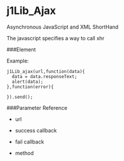 # j1Lib_Ajax
Asynchronous JavaScript and XML ShortHand

The javascript specifies a way to call xhr

###Element


Example:

    j1Lib_ajax(url,function(data){
	  data = data.responseText;
	  alert(data);
    },function(error){
	    
    }).send();
    
###Parameter Reference
- url

- success callback

- fail callback

- method

